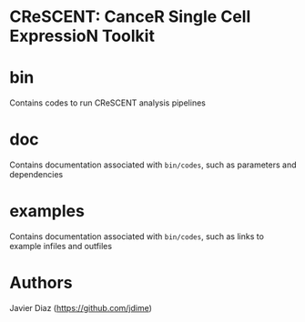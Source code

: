 # CReSCENT: CanceR Single Cell ExpressioN Toolkit


bin
================
Contains codes to run CReSCENT analysis pipelines

doc
================
Contains documentation associated with `bin/codes`, such as parameters and dependencies

examples
================
Contains documentation associated with `bin/codes`, such as links to example infiles and outfiles

Authors
================
Javier Diaz (https://github.com/jdime)

